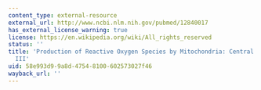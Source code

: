 ```yaml
---
content_type: external-resource
external_url: http://www.ncbi.nlm.nih.gov/pubmed/12840017
has_external_license_warning: true
license: https://en.wikipedia.org/wiki/All_rights_reserved
status: ''
title: 'Production of Reactive Oxygen Species by Mitochondria: Central Role of Complex
  III'
uid: 58e993d9-9a8d-4754-8100-602573027f46
wayback_url: ''
---
```

